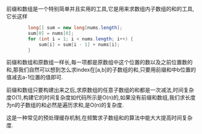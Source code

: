 前缀和数组是一个特别简单并且实用的工具,它是用来求数组内子数组的和的工具,它长这样

```Java
		long[] sum = new long[nums.length];
		sum[0] = nums[0];
		for (int i = 1; i < nums.length; i++) {
			sum[i] = sum[i - 1] + nums[i];
		}
```

前缀和数组和原数组一样长,每一项都是原数组中这个位置的数以及之前位置数的和,那我们自然可以想到怎么求index在[a,b]的子数组的和,只要用前缀和中b位置的值减去a-1位置的值即可.

前缀和数组只要构建出来之后,求原数组的任意子数组的和都是一次减法,时间复杂度O(1),构建它的时间复杂度如代码所示是O(n)的,如果没有前缀和数组,我们求长度为n的子数组的和必然是遍历求和,是O(n)的复杂度.

这是一种常见的预处理缓存机制,在频繁求子数组和的算法中能大大提高时间复杂度.